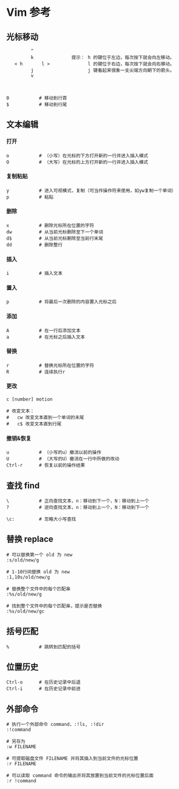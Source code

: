 # Vim 参考

## 光标移动

```shell
         ^
         k              提示： h 的键位于左边，每次按下就会向左移动。
   < h       l >              l 的键位于右边，每次按下就会向右移动。
         j                    j 键看起来很象一支尖端方向朝下的箭头。
         v



0			# 移动到行首
$ 			# 移动到行尾 
```

## 文本编辑

#### 打开

```shell
o			# （小写）在光标的下方打开新的一行并进入插入模式
O			# （大写）在光标的上方打开新的一行并进入插入模式
```

#### 复制粘贴

```shell
y			# 进入可视模式，复制（可当作操作符来使用，如yw复制一个单词）
p			# 粘贴
```

#### 删除

```shell
x 			# 删除光标所在位置的字符
dw 			# 从当前光标删除至下一个单词
d$ 			# 从当前光标删除至当前行末尾
dd 			# 删除整行
```

#### 插入

```shell
i 			# 插入文本
```

#### 置入

```shell
p			# 将最后一次删除的内容置入光标之后
```

#### 添加

```shell
A 			# 在一行后添加文本
a			# 在光标之后插入文本
```

#### 替换

```shell
r			# 替换光标所在位置的字符
R			# 连续执行r
```

#### 更改

```shell
c [number] motion
	
# 改变文本：
# 	cw 改变文本直到一个单词的末尾
#	c$ 改变文本直到行尾
```

#### 撤销&恢复

```shell
u			# （小写的u）撤消以前的操作
U			# （大写的U）撤消在一行中所做的改动
Ctrl-r		# 恢复以前的操作结果
```

## 查找 find

```shell
\			# 正向查找文本，n：移动到下一个，N：移动到上一个
?			# 逆向查找文本，n：移动到上一个，N：移动到下一个

\c:			# 忽略大小写查找
```

## 替换 replace

```shell
# 可以替换第一个 old 为 new
:s/old/new/g

# 1-10行间替换 old 为 new
:1,10s/old/new/g

# 替换整个文件中的每个匹配串
:%s/old/new/g

# 找到整个文件中的每个匹配串，提示是否替换
:%s/old/new/gc
```

## 括号匹配

```shell
%			# 跳转到匹配的括号
```

## 位置历史

```shell
Ctrl-o		# 在历史记录中后退
Ctrl-i		# 在历史记录中前进
```

## 外部命令

```shell
# 执行一个外部命令 command，:!ls, :!dir
:!command

# 另存为
:w FILENAME

# 可提取磁盘文件 FILENAME 并将其插入到当前文件的光标位置
:r FILENAME

# 可以读取 command 命令的输出并将其放置到当前文件的光标位置后面
:r !command
```